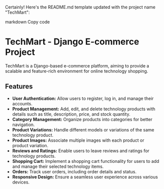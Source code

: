 
Certainly! Here's the README.md template updated with the project name "TechMart":

markdown
Copy code
# TechMart - Django E-commerce Project

TechMart is a Django-based e-commerce platform, aiming to provide a scalable and feature-rich environment for online technology shopping.

## Features

- **User Authentication:** Allow users to register, log in, and manage their accounts.
- **Product Management:** Add, edit, and delete technology products with details such as title, description, price, and stock quantity.
- **Category Management:** Organize products into categories for better navigation.
- **Product Variations:** Handle different models or variations of the same technology product.
- **Product Images:** Associate multiple images with each product or product variation.
- **Reviews and Ratings:** Enable users to leave reviews and ratings for technology products.
- **Shopping Cart:** Implement a shopping cart functionality for users to add and manage their selected technology items.
- **Orders:** Track user orders, including order details and status.
- **Responsive Design:** Ensure a seamless user experience across various devices.